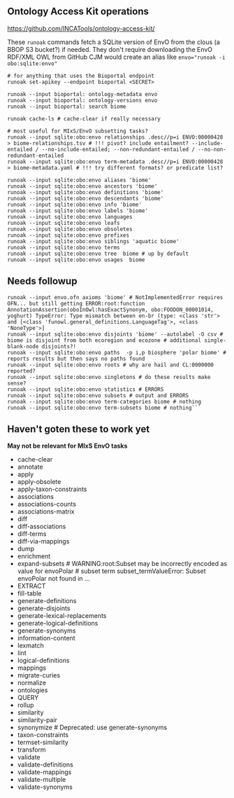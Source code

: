 ## Ontology Access Kit operations 
https://github.com/INCATools/ontology-access-kit/

These `runoak` commands fetch a SQLite version of EnvO from the clous (a BBOP S3 bucket?) if needed. They don't require downloading the EnvO RDF/XML OWL from GitHub
CJM would create an alias like `envo="runoak -i obo:sqlite:envo"`

```shell
# for anything that uses the Bioportal endpoint
runoak set-apikey --endpoint bioportal <SECRET>

runoak --input bioportal: ontology-metadata envo
runoak --input bioportal: ontology-versions envo
runoak --input bioportal: search biome

runoak cache-ls # cache-clear if really necessary

# most useful for MIxS/EnvO subsetting tasks?
runoak --input sqlite:obo:envo relationships .desc//p=i ENVO:00000428 > biome-relationships.tsv # !!! pivot? include entailment? --include-entailed / --no-include-entailed; --non-redundant-entailed / --no-non-redundant-entailed
runoak --input sqlite:obo:envo term-metadata .desc//p=i ENVO:00000428 > biome-metadata.yaml # !!! try different formats? or predicate list?

runoak --input sqlite:obo:envo aliases 'biome'
runoak --input sqlite:obo:envo ancestors 'biome'
runoak --input sqlite:obo:envo definitions 'biome' 
runoak --input sqlite:obo:envo descendants 'biome' 
runoak --input sqlite:obo:envo info 'biome'
runoak --input sqlite:obo:envo labels 'biome' 
runoak --input sqlite:obo:envo languages
runoak --input sqlite:obo:envo leafs
runoak --input sqlite:obo:envo obsoletes
runoak --input sqlite:obo:envo prefixes
runoak --input sqlite:obo:envo siblings 'aquatic biome'
runoak --input sqlite:obo:envo terms
runoak --input sqlite:obo:envo tree  biome # up by default
runoak --input sqlite:obo:envo usages  biome
```


## Needs followup
```
runoak --input envo.ofn axioms 'biome' # NotImplementedError requires OFN... but still getting ERROR:root:function AnnotationAssertion(oboInOwl:hasExactSynonym, obo:FOODON_00001014, yoghurt) TypeError: Type mismatch between en-br (type: <class 'str'> and [<class 'funowl.general_definitions.LanguageTag'>, <class 'NoneType'>]
runoak --input sqlite:obo:envo disjoints 'biome' --autolabel -O csv # biome is disjoint from both ecoregion and ecozone # additional single-blank-node disjoints?!
runoak --input sqlite:obo:envo paths  -p i,p biosphere 'polar biome' # reports results but then says no paths found
runoak --input sqlite:obo:envo roots # why are hail and CL:0000000 reported?
runoak --input sqlite:obo:envo singletons # do these results make sense?
runoak --input sqlite:obo:envo statistics # ERRORS
runoak --input sqlite:obo:envo subsets # output and ERRORS
runoak --input sqlite:obo:envo term-categories biome # nothing
runoak --input sqlite:obo:envo term-subsets biome # nothing```
```

## Haven't goten these to work yet
__May not be relevant for MIxS EnvO tasks__

- cache-clear
- annotate
- apply 
- apply-obsolete
- apply-taxon-constraints
- associations
- associations-counts
- associations-matrix
- diff
- diff-associations
- diff-terms
- diff-via-mappings
- dump
- enrichment
- expand-subsets # WARNING:root:Subset may be incorrectly encoded as value for envoPolar # subset  term    subset_termValueError: Subset envoPolar not found in ...
- EXTRACT
- fill-table
- generate-definitions
- generate-disjoints
- generate-lexical-replacements
- generate-logical-definitions
- generate-synonyms
- information-content
- lexmatch
- lint
- logical-definitions
- mappings
- migrate-curies 
- normalize
- ontologies
- QUERY
- rollup
- similarity 
- similarity-pair
- synonymize # Deprecated: use generate-synonyms
- taxon-constraints
- termset-similarity
- transform
- validate
- validate-definitions
- validate-mappings
- validate-multiple
- validate-synonyms
